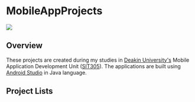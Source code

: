 # MobileAppProjects
![](https://img.shields.io/badge/language-java-red?logo=java&style=for-the-badge)

## Overview
These projects are created during my studies in [Deakin University's](https://www.deakin.edu.au/) Mobile Application Development Unit ([SIT305](https://www.deakin.edu.au/courses-search/unit.php?unit=SIT305)). The applications are built using [Android Studio](https://developer.android.com/studio) in Java language.

## Project Lists